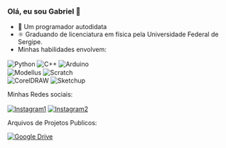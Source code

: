 <html>
  <head>
    <style>
      img {
        max-height: 37px;
        width: auto;
      }
    </style>
  </head>
  <body>
    <h3>Olá, eu sou Gabriel 👋</h3>
    <ul>
      <li>🌱 Um programador autodidata</li>
      <li>⚛️ Graduando de licenciatura em física pela Universidade Federal de Sergipe.</li>
      <li>Minhas habilidades envolvem:</li>
    </ul>
    <div style="display: inline-block">
      <img align="center" alt="Python" src="https://img.shields.io/badge/Python-3776AB?style=for-the-badge&logo=python&logoColor=white"/>
      <img align="center" alt="C++" src="https://img.shields.io/badge/C%2B%2B-00599C?style=for-the-badge&logo=c%2B%2B&logoColor=red"/>
      <img align="center" alt="Arduino" src="https://img.shields.io/badge/Arduino-00979D?style=for-the-badge&logo=arduino&logoColor=white"/>
      <br/>
      <img align="center" alt="Modellus" src="https://i.imgur.com/PT2Ngwu.jpg"/>
      <img align="center" alt="Scratch" src="https://i.imgur.com/JdGCSsV.jpg"/>
      <br/>
      <img align="center" alt="CorelDRAW" src="https://i.imgur.com/8VHvlJ1.jpg"/>
      <img align="center" alt="Sketchup" src="https://i.imgur.com/m4lFg8k.jpg"/>
    </div>
    <p>Minhas Redes sociais:</p>
    <a href="https://instagram.com/science_aqui?utm_medium=copy_link"><img align="center" alt="Instagram1" src="https://img.shields.io/badge/Instagram-E4405F?style=for-the-badge&logo=instagram&logoColor=black"/></a>
    <a href="https://instagram.com/gabriel_j.santos_?utm_medium=copy_link"><img align="center" alt="Instagram2" src="https://img.shields.io/badge/Instagram-E4405F?style=for-the-badge&logo=instagram&logoColor=white"/></a>
    <p>Arquivos de Projetos Publicos:</p>
    <a href="https://drive.google.com/drive/folders/1bxT3k2MdrBuJUGibxx55kll2b39F4q_J?usp=sharing/"><img align="center" alt="Google Drive" src="https://img.shields.io/badge/Google%20Drive-4285F4?style=for-the-badge&logo=googledrive&logoColor=white"/></a>
  </body>
</html>
